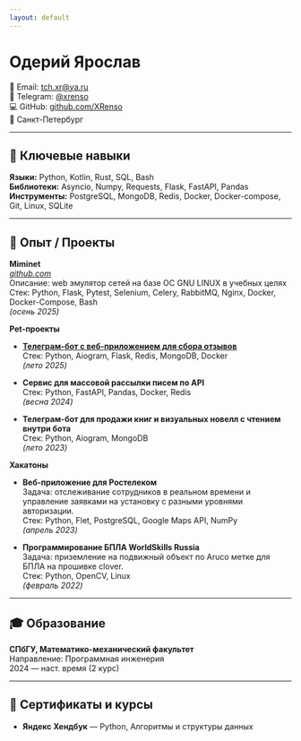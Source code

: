 ```yaml
---
layout: default
---
```


# Одерий Ярослав

📧 Email: [tch.xr@ya.ru](mailto:tch.xr@ya.ru)  
💬 Telegram: [@xrenso](https://t.me/xrenso)  
💻 GitHub: [github.com/XRenso](https://github.com/XRenso)  
📍 Санкт-Петербург

---

## 🔧 Ключевые навыки

**Языки:** Python, Kotlin, Rust, SQL, Bash  
**Библиотеки:** Asyncio, Numpy, Requests, Flask, FastAPI, Pandas  
**Инструменты:** PostgreSQL, MongoDB, Redis, Docker, Docker-compose, Git, Linux, SQLite  

---

## 💼 Опыт / Проекты

**Miminet**  
*[github.com](https://github.com/mimi-net/miminet)*  
Описание: web эмулятор сетей на базе ОС GNU LINUX в учебных целях  
Стек: Python, Flask, Pytest, Selenium, Celery, RabbitMQ, Nginx, Docker, Docker-Compose, Bash  
*(осень 2025)*

**Pet-проекты**  

- **[Телеграм-бот с веб-приложением для сбора отзывов](https://xrenso.github.io/telegram_review_bot/)**  
  Стек: Python, Aiogram, Flask, Redis, MongoDB, Docker  
  *(лето 2025)*

- **Сервис для массовой рассылки писем по API**  
  Стек: Python, FastAPI, Pandas, Docker, Redis  
  *(весна 2024)*

- **Телеграм-бот для продажи книг и визуальных новелл с чтением внутри бота**  
  Стек: Python, Aiogram, MongoDB  
  *(лето 2023)*

**Хакатоны**

- **Веб-приложение для Ростелеком**  
  Задача: отслеживание сотрудников в реальном времени и управление заявками на установку с разными уровнями авторизации.  
  Стек: Python, Flet, PostgreSQL, Google Maps API, NumPy  
  *(апрель 2023)*

- **Программирование БПЛА WorldSkills Russia**  
  Задача: приземление на подвижный объект по Aruco метке для БПЛА на прошивке clover.  
  Стек: Python, OpenCV, Linux   
  *(февраль 2022)*  
  
---

## 🎓 Образование
**СПбГУ, Математико-механический факультет**  
Направление: Программная инженерия  
2024 — наст. время (2 курс)

---

## 📜 Сертификаты и курсы
- **Яндекс Хендбук** — Python, Алгоритмы и структуры данных
